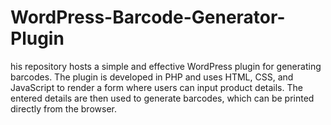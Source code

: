 # WordPress-Barcode-Generator-Plugin
his repository hosts a simple and effective WordPress plugin for generating barcodes. The plugin is developed in PHP and uses HTML, CSS, and JavaScript to render a form where users can input product details. The entered details are then used to generate barcodes, which can be printed directly from the browser.
